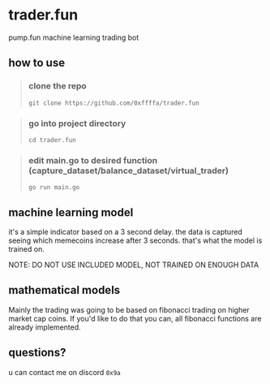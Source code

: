 # trader.fun
pump.fun machine learning trading bot

## how to use

> ### clone the repo
> `git clone https://github.com/0xffffa/trader.fun`

> ### go into project directory
> `cd trader.fun`

> ### edit main.go to desired function (capture_dataset/balance_dataset/virtual_trader)
> `go run main.go`

## machine learning model

it's a simple indicator based on a 3 second delay.
the data is captured seeing which memecoins increase after 3 seconds.
that's what the model is trained on.

NOTE: DO NOT USE INCLUDED MODEL, NOT TRAINED ON ENOUGH DATA

## mathematical models

Mainly the trading was going to be based on fibonacci trading on higher market cap coins.
If you'd like to do that you can, all fibonacci functions are already implemented.


## questions?

u can contact me on discord
`0x9a`